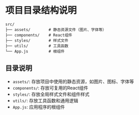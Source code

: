 # 项目目录结构说明

```
src/
├── assets/        # 静态资源文件（图片、字体等）
├── components/    # React组件
├── styles/        # 样式文件
├── utils/         # 工具函数
└── App.js         # 根组件
```

## 目录说明

- `assets/`: 存放项目中使用的静态资源，如图片、图标、字体等
- `components/`: 存放可复用的React组件
- `styles/`: 存放全局样式文件和组件样式
- `utils/`: 存放工具函数和通用逻辑
- `App.js`: 应用程序的根组件